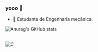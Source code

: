 ### yooo 👋

- 🔧 Estudante de Engenharia mecânica.

![Anurag's GitHub stats](https://github-readme-stats.vercel.app/api?username=00savio00&show_icons=true&theme=dracula)

<div style="display: inline_block"><br/>
 <img align="center" alt="C" src="https://img.shields.io/badge/C%23-239120?style=for-the-badge&logo=c-sharp&logoColor=white"
  </div>
